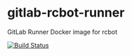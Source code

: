 # gitlab-rcbot-runner

GitLab Runner Docker image for rcbot

[![Build Status](https://travis-ci.org/ringcentral-docker/gitlab-rcbot-runner.svg?branch=master)](https://travis-ci.org/ringcentral-docker/gitlab-rcbot-runner)

